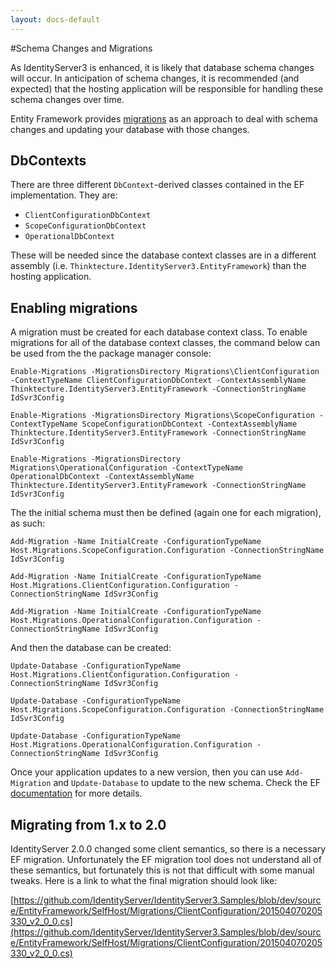 ```yaml
---
layout: docs-default
---
```


#Schema Changes and Migrations

As IdentityServer3 is enhanced, it is likely that database schema changes will occur. In anticipation of schema changes, it is recommended (and expected) that the hosting application will be responsible for handling these schema changes over time.

Entity Framework provides [migrations](https://msdn.microsoft.com/en-us/data/jj591621.aspx) as an approach to deal with schema changes and updating your database with those changes.

## DbContexts

There are three different `DbContext`-derived classes contained in the EF implementation. They are:

* `ClientConfigurationDbContext`
* `ScopeConfigurationDbContext`
* `OperationalDbContext`

These will be needed since the database context classes are in a different assembly (i.e. `Thinktecture.IdentityServer3.EntityFramework`) than the hosting application.

## Enabling migrations

A migration must be created for each database context class. To enable migrations for all of the database context classes, the command below can be used from the the package manager console:

```
Enable-Migrations -MigrationsDirectory Migrations\ClientConfiguration -ContextTypeName ClientConfigurationDbContext -ContextAssemblyName Thinktecture.IdentityServer3.EntityFramework -ConnectionStringName IdSvr3Config

Enable-Migrations -MigrationsDirectory Migrations\ScopeConfiguration -ContextTypeName ScopeConfigurationDbContext -ContextAssemblyName Thinktecture.IdentityServer3.EntityFramework -ConnectionStringName IdSvr3Config

Enable-Migrations -MigrationsDirectory Migrations\OperationalConfiguration -ContextTypeName OperationalDbContext -ContextAssemblyName Thinktecture.IdentityServer3.EntityFramework -ConnectionStringName IdSvr3Config
```

The the initial schema must then be defined (again one for each migration), as such:

```
Add-Migration -Name InitialCreate -ConfigurationTypeName Host.Migrations.ScopeConfiguration.Configuration -ConnectionStringName IdSvr3Config

Add-Migration -Name InitialCreate -ConfigurationTypeName Host.Migrations.ClientConfiguration.Configuration -ConnectionStringName IdSvr3Config

Add-Migration -Name InitialCreate -ConfigurationTypeName Host.Migrations.OperationalConfiguration.Configuration -ConnectionStringName IdSvr3Config
```

And then the database can be created:

```
Update-Database -ConfigurationTypeName Host.Migrations.ClientConfiguration.Configuration -ConnectionStringName IdSvr3Config

Update-Database -ConfigurationTypeName Host.Migrations.ScopeConfiguration.Configuration -ConnectionStringName IdSvr3Config

Update-Database -ConfigurationTypeName Host.Migrations.OperationalConfiguration.Configuration -ConnectionStringName IdSvr3Config
```

Once your application updates to a new version, then you can use `Add-Migration` and `Update-Database` to update to the new schema. Check the EF [documentation](https://msdn.microsoft.com/en-us/data/jj591621.aspx) for more details.

## Migrating from 1.x to 2.0

IdentityServer 2.0.0 changed some client semantics, so there is a necessary EF migration. Unfortunately the EF migration tool does not understand all of these semantics, but fortunately this is not that difficult with some manual tweaks. Here is a link to what the final migration should look like:

[https://github.com/IdentityServer/IdentityServer3.Samples/blob/dev/source/EntityFramework/SelfHost/Migrations/ClientConfiguration/201504070205330_v2_0_0.cs](https://github.com/IdentityServer/IdentityServer3.Samples/blob/dev/source/EntityFramework/SelfHost/Migrations/ClientConfiguration/201504070205330_v2_0_0.cs)

